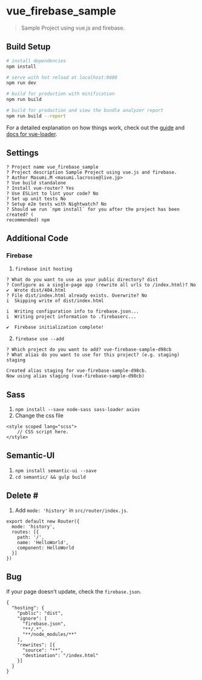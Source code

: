 # vue_firebase_sample

> Sample Project using vue.js and firebase.

## Build Setup

``` bash
# install dependencies
npm install

# serve with hot reload at localhost:8080
npm run dev

# build for production with minification
npm run build

# build for production and view the bundle analyzer report
npm run build --report
```

For a detailed explanation on how things work, check out the [guide](http://vuejs-templates.github.io/webpack/) and [docs for vue-loader](http://vuejs.github.io/vue-loader).

## Settings
```bash:settings
? Project name vue_firebase_sample
? Project description Sample Project using vue.js and firebase.
? Author Masumi.M <masumi.lacrosse@live.jp>
? Vue build standalone
? Install vue-router? Yes
? Use ESLint to lint your code? No
? Set up unit tests No
? Setup e2e tests with Nightwatch? No
? Should we run `npm install` for you after the project has been created? (
recommended) npm
```

## Additional Code
### Firebase
1. `firebase init hosting`
```
? What do you want to use as your public directory? dist
? Configure as a single-page app (rewrite all urls to /index.html)? No
✔  Wrote dist/404.html
? File dist/index.html already exists. Overwrite? No
i  Skipping write of dist/index.html

i  Writing configuration info to firebase.json...
i  Writing project information to .firebaserc...

✔  Firebase initialization complete!
```

2. `firebase use --add`
```
? Which project do you want to add? vue-firebase-sample-d98cb
? What alias do you want to use for this project? (e.g. staging) staging

Created alias staging for vue-firebase-sample-d98cb.
Now using alias staging (vue-firebase-sample-d98cb)
```

## Sass
1. `npm install --save node-sass sass-loader axios`
2. Change the css file
```
<style scoped lang="scss">
    // CSS script here.
</style>
```

## Semantic-UI
1. `npm install semantic-ui --save`
2. `cd semantic/ && gulp build`
<!-- 3. `npm install jquery --save`
4. `npm install style-loader --save-dev`
5. Add code in `src/main.js`
```
import '../semantic/dist/semantic.css';
import '../semantic/dist/semantic.js';
``` -->

## Delete \#
1. Add `mode: 'history'` in `src/router/index.js`.
```
export default new Router({
  mode: 'history',
  routes: [{
    path: '/',
    name: 'HelloWorld',
    component: HelloWorld
  }]
})
```

## Bug
If your page doesn't update, check the `firebase.json`.
```
{
  "hosting": {
    "public": "dist",
    "ignore": [
      "firebase.json",
      "**/.*",
      "**/node_modules/**"
    ],
    "rewrites": [{
      "source": "**",
      "destination": "/index.html"
    }]
  }
}
```

